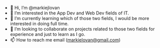 - 👋 Hi, I’m @markiejlovan
- 👀 I’m interested in the App Dev and Web Dev fields of IT.
- 🌱 I’m currently learning which of those two fields, I would be more interested in doing full time.
- 💞️ I’m looking to collaborate on projects related to those two fields for experience and just to learn as I go.
- 📫 How to reach me email (markielovan@gmail.com)

<!---
markiejlovan/markiejlovan is a ✨ special ✨ repository because its `README.md` (this file) appears on your GitHub profile.
You can click the Preview link to take a look at your changes.
--->

